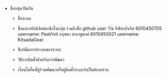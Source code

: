 - ชื่อกลุ่ม ปันกัน

  - ชื่อระบบ
  - ชื่อและรหัสนิสิตสมาชิกในกลุ่ม รวมถึงชื่อ github user
    วิวิธ ลีฬหาล้ำเลิศ 6010450705 username: PeaVivit
    กฤษดา ศาลาชูพงศ์ 6010450021 username: KitsadaGear

  - ฟังก์ชันการทำงานของระบบ

  - วิธีการติดตั้งสำหรับการพัฒนา

  - เงื่อนไขอื่นที่ผู้ร่วมพัฒนาหรือผู้ติดตั้งระบบจำเป็นต้องทราบ
